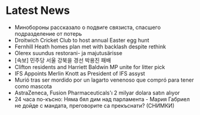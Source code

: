 # Latest News
-  Минобороны рассказало о подвиге связиста, спасшего подразделение от потерь
-  Droitwich Cricket Club to host annual Easter egg hunt
-  Fernhill Heath homes plan met with backlash despite rethink
-  Olerex suundus restorani- ja majutusärisse
-  [속보] 민주당 서울 강북을 경선 박용진 패배
-  Clifton residents and Harriett Baldwin MP unite for litter pick
-  IFS Appoints Merlin Knott as President of IFS assyst
-  Murió tras ser mordido por un lagarto venenoso que compró para tener como mascota
-  AstraZeneca, Fusion Pharmaceuticals'ı 2 milyar dolara satın alıyor
-  24 часа по-късно: Няма бял дим над парламента - Мария Габриел не дойде с мандата, преговорите са прекъснати? (СНИМКИ)
